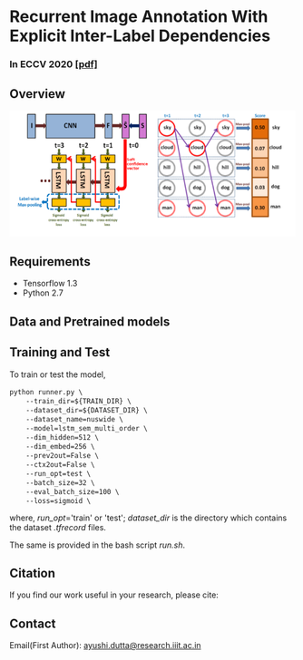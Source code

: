 # Recurrent Image Annotation With Explicit Inter-Label Dependencies

### In ECCV 2020 [[pdf]](https://www.ecva.net/papers/eccv_2020/papers_ECCV/papers/123740188.pdf)

## Overview

![Multi-Order-RNN Preview](https://github.com/ayushidutta/multi-order-rnn/blob/master/assets/images/multi-order-rnn-preview.png)

## Requirements

* Tensorflow 1.3
* Python 2.7

## Data and Pretrained models



## Training and Test

To train or test the model, 

```
python runner.py \
    --train_dir=${TRAIN_DIR} \
    --dataset_dir=${DATASET_DIR} \
    --dataset_name=nuswide \
    --model=lstm_sem_multi_order \
    --dim_hidden=512 \
    --dim_embed=256 \
    --prev2out=False \
    --ctx2out=False \
    --run_opt=test \
    --batch_size=32 \
    --eval_batch_size=100 \
    --loss=sigmoid \
```
where, _run_opt_='train' or 'test'; _dataset_dir_ is the directory which contains the dataset _.tfrecord_ files. 

The same is provided in the bash script _run.sh_.

## Citation

If you find our work useful in your research, please cite:

## Contact

Email(First Author): ayushi.dutta@research.iiit.ac.in


